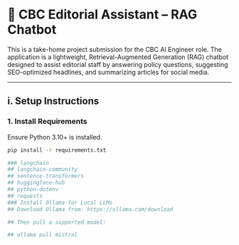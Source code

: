 # 📰 CBC Editorial Assistant – RAG Chatbot

This is a take-home project submission for the CBC AI Engineer role. The application is a lightweight, Retrieval-Augmented Generation (RAG) chatbot designed to assist editorial staff by answering policy questions, suggesting SEO-optimized headlines, and summarizing articles for social media.

---

##  i. Setup Instructions

###  1. Install Requirements

Ensure Python 3.10+ is installed.

```bash
pip install -r requirements.txt

### langchain
## langchain-community
## sentence-transformers
## huggingface-hub
## python-dotenv
## requests
### Install Ollama for Local LLMs
## Download Ollama from: https://ollama.com/download

## Then pull a supported model:

## ollama pull mistral
